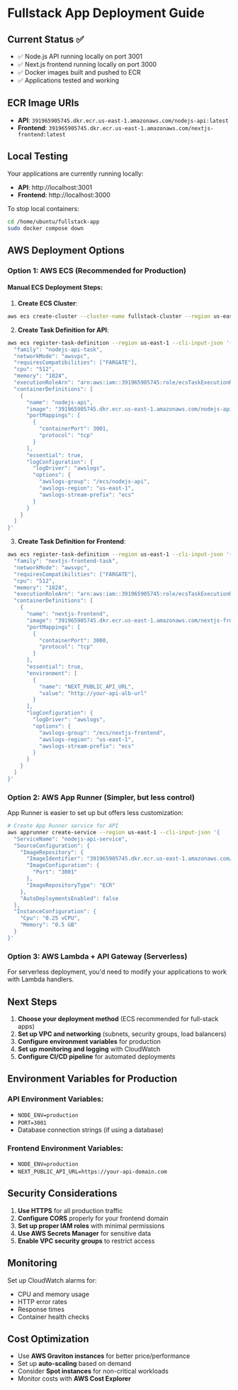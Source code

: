 # Fullstack App Deployment Guide

## Current Status ✅
- ✅ Node.js API running locally on port 3001
- ✅ Next.js frontend running locally on port 3000
- ✅ Docker images built and pushed to ECR
- ✅ Applications tested and working

## ECR Image URIs
- **API**: `391965905745.dkr.ecr.us-east-1.amazonaws.com/nodejs-api:latest`
- **Frontend**: `391965905745.dkr.ecr.us-east-1.amazonaws.com/nextjs-frontend:latest`

## Local Testing
Your applications are currently running locally:
- **API**: http://localhost:3001
- **Frontend**: http://localhost:3000

To stop local containers:
```bash
cd /home/ubuntu/fullstack-app
sudo docker compose down
```

## AWS Deployment Options

### Option 1: AWS ECS (Recommended for Production)

#### Manual ECS Deployment Steps:

1. **Create ECS Cluster**:
```bash
aws ecs create-cluster --cluster-name fullstack-cluster --region us-east-1
```

2. **Create Task Definition for API**:
```bash
aws ecs register-task-definition --region us-east-1 --cli-input-json '{
  "family": "nodejs-api-task",
  "networkMode": "awsvpc",
  "requiresCompatibilities": ["FARGATE"],
  "cpu": "512",
  "memory": "1024",
  "executionRoleArn": "arn:aws:iam::391965905745:role/ecsTaskExecutionRole",
  "containerDefinitions": [
    {
      "name": "nodejs-api",
      "image": "391965905745.dkr.ecr.us-east-1.amazonaws.com/nodejs-api:latest",
      "portMappings": [
        {
          "containerPort": 3001,
          "protocol": "tcp"
        }
      ],
      "essential": true,
      "logConfiguration": {
        "logDriver": "awslogs",
        "options": {
          "awslogs-group": "/ecs/nodejs-api",
          "awslogs-region": "us-east-1",
          "awslogs-stream-prefix": "ecs"
        }
      }
    }
  ]
}'
```

3. **Create Task Definition for Frontend**:
```bash
aws ecs register-task-definition --region us-east-1 --cli-input-json '{
  "family": "nextjs-frontend-task",
  "networkMode": "awsvpc",
  "requiresCompatibilities": ["FARGATE"],
  "cpu": "512",
  "memory": "1024",
  "executionRoleArn": "arn:aws:iam::391965905745:role/ecsTaskExecutionRole",
  "containerDefinitions": [
    {
      "name": "nextjs-frontend",
      "image": "391965905745.dkr.ecr.us-east-1.amazonaws.com/nextjs-frontend:latest",
      "portMappings": [
        {
          "containerPort": 3000,
          "protocol": "tcp"
        }
      ],
      "essential": true,
      "environment": [
        {
          "name": "NEXT_PUBLIC_API_URL",
          "value": "http://your-api-alb-url"
        }
      ],
      "logConfiguration": {
        "logDriver": "awslogs",
        "options": {
          "awslogs-group": "/ecs/nextjs-frontend",
          "awslogs-region": "us-east-1",
          "awslogs-stream-prefix": "ecs"
        }
      }
    }
  ]
}'
```

### Option 2: AWS App Runner (Simpler, but less control)

App Runner is easier to set up but offers less customization:

```bash
# Create App Runner service for API
aws apprunner create-service --region us-east-1 --cli-input-json '{
  "ServiceName": "nodejs-api-service",
  "SourceConfiguration": {
    "ImageRepository": {
      "ImageIdentifier": "391965905745.dkr.ecr.us-east-1.amazonaws.com/nodejs-api:latest",
      "ImageConfiguration": {
        "Port": "3001"
      },
      "ImageRepositoryType": "ECR"
    },
    "AutoDeploymentsEnabled": false
  },
  "InstanceConfiguration": {
    "Cpu": "0.25 vCPU",
    "Memory": "0.5 GB"
  }
}'
```

### Option 3: AWS Lambda + API Gateway (Serverless)

For serverless deployment, you'd need to modify your applications to work with Lambda handlers.

## Next Steps

1. **Choose your deployment method** (ECS recommended for full-stack apps)
2. **Set up VPC and networking** (subnets, security groups, load balancers)
3. **Configure environment variables** for production
4. **Set up monitoring and logging** with CloudWatch
5. **Configure CI/CD pipeline** for automated deployments

## Environment Variables for Production

### API Environment Variables:
- `NODE_ENV=production`
- `PORT=3001`
- Database connection strings (if using a database)

### Frontend Environment Variables:
- `NODE_ENV=production`
- `NEXT_PUBLIC_API_URL=https://your-api-domain.com`

## Security Considerations

1. **Use HTTPS** for all production traffic
2. **Configure CORS** properly for your frontend domain
3. **Set up proper IAM roles** with minimal permissions
4. **Use AWS Secrets Manager** for sensitive data
5. **Enable VPC security groups** to restrict access

## Monitoring

Set up CloudWatch alarms for:
- CPU and memory usage
- HTTP error rates
- Response times
- Container health checks

## Cost Optimization

- Use **AWS Graviton instances** for better price/performance
- Set up **auto-scaling** based on demand
- Consider **Spot instances** for non-critical workloads
- Monitor costs with **AWS Cost Explorer**
